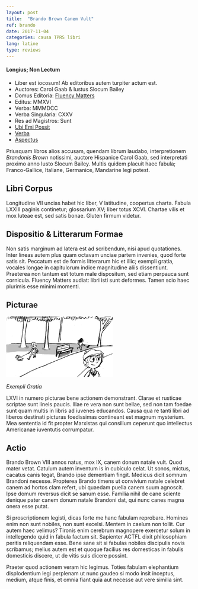 ```yaml
---
layout: post
title:  "Brando Brown Canem Vult"
ref: brando
date: 2017-11-04
categories: causa TPRS libri
lang: latine
type: reviews
---
```


<div class="side-box">
  <h4>Longius; Non Lectum</h4>
    <ul>
      <li>Liber est iocosum! Ab editoribus autem turpiter actum est.</li>
      <li>Auctores: Carol Gaab & Iustus Slocum Bailey</li>
      <li>Domus Editoria: <a href="https://fluencymatters.com">Fluency Matters</a></li>
      <li>Editus: MMXVI</li>
      <li>Verba: MMMDCC</li>
      <li>Verba Singularia: CXXV</li>
      <li>Res ad Magistros: Sunt</li>
      <li><a href="https://fluencymatters.com/product/brando-brown-canem-vult-latin-novel/">Ubi Emi Possit</a></li>
      <li><a href="https://tprs-uploads.s3-accelerate.amazonaws.com/download-manager-files/BB-Canem-Latin-Glossary.pdf">Verba</a></li>
      <li><a href="https://tprs-uploads.s3-accelerate.amazonaws.com/download-manager-files/BB-Canem-Latin-WebSPL.pdf">Aspectus</a></li>
    </ul>
</div>

Priusquam libros alios accusam, quendam librum laudabo, interpretionem
*Brandonis Brown* notissimi, auctore Hispanice Carol Gaab, sed
interpretati proximo anno Iusto Slocum Bailey. Multis quidem placuit
haec fabula; Franco-Gallice, Italiane, Germanice, Mandarine legi
potest.

## Libri Corpus

Longitudine VII uncias habet hic liber, V latitudine, coopertus
charta. Fabula LXXIII paginis continetur; glossarium XV; liber totus
XCVI. Chartae vilis et mox luteae est, sed satis bonae. Gluten firmum
videtur.

## Dispositio & Litterarum Formae

Non satis marginum ad latera est ad scribendum, nisi apud quotationes.
Inter lineas autem plus quam octavam unciae partem invenies, quod
forte satis sit. Peccatum est de formis litterarum hic et illic;
exempli gratia, vocales longae in capitulorum indice magnitudine aliis
dissentiunt. Praeterea non tantum est totum male dispositum, sed etiam
perpauca sunt cornicula. Fluency Matters audiat: libri isti sunt
deformes. Tamen scio haec plurimis esse minimi momenti.

<!-- more -->

## Picturae

<div class="example-image-wrapper">
  <img src="/images/brando-brown-park.png"
  class="illustration-example" />
  <p><em>Exempli Gratia</em></p>
</div>

LXVI in numero picturae bene actionem demonstrant. Clarae et rusticae
scriptae sunt lineis paucis. Illae re vera non sunt bellae, sed non
tam foedae sunt quam multis in libris ad iuvenes educandos. Causa qua
re tanti libri ad liberos destinati picturas foedissimas contineant
est magnum mysterium. Mea sententia id fit propter Marxistas qui
consilium ceperunt quo intellectus Americanae iuventutis corrumpatur.

## Actio

Brando Brown VIII annos natus, mox IX, canem donum natale vult. Quod
mater vetat. Catulum autem inventum is in cubiculo celat. Ut sonos,
mictus, cacatus canis tegat, Brando ipse dementiam fingit. Medicus
dicit somnum Brandoni necesse. Propterea Brando timens ut convivium
natale celebret canem ad hortos clam refert, ubi quaedam puella canem
suum agnoscit. Ipse domum reversus dicit se sanum esse. Familia
nihil de cane sciente denique pater canem donum natale Brandoni dat,
qui nunc canes magna onera esse putat.

Si proscriptionem legisti, dicas forte me hanc fabulam reprobare.
Homines enim non sunt nobiles, non sunt excelsi. Mentem in caelum non
tollit. Cur autem haec velimus? Tironis enim cerebrum magnopere
exercetur solum in intellegendo quid in fabula factum sit. Sapienter
ACTFL dixit philosophiam peritis reliquendam esse. Bene sane sit si
fabulas nobiles discipulis novis scribamus; melius autem est et quoque
facilius res domesticas in fabulis domesticis discere, ut de vitis
suis dicere possint.

Praeter quod actionem veram hic legimus. Toties fabulam elephantium
displodentium legi perplenam ut nunc gaudeo si modo insit inceptus,
medium, atque finis, et omnia fiant quia aut necesse aut vere similia
sint.
